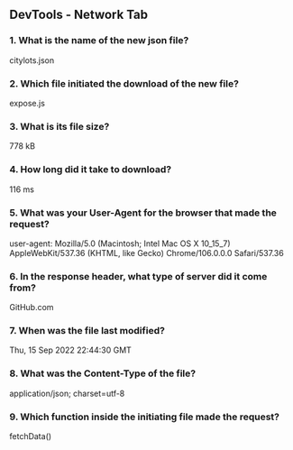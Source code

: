 ## DevTools - Network Tab

### 1. What is the name of the new json file?
citylots.json

### 2. Which file initiated the download of the new file?
expose.js

### 3. What is its file size?
778 kB

### 4. How long did it take to download?
116 ms

### 5. What was your User-Agent for the browser that made the request?
user-agent: Mozilla/5.0 (Macintosh; Intel Mac OS X 10_15_7) AppleWebKit/537.36 (KHTML, like Gecko) Chrome/106.0.0.0 Safari/537.36

### 6. In the response header, what type of server did it come from?
GitHub.com

### 7. When was the file last modified?
Thu, 15 Sep 2022 22:44:30 GMT

### 8. What was the Content-Type of the file?
application/json; charset=utf-8

### 9. Which function inside the initiating file made the request?
fetchData()
